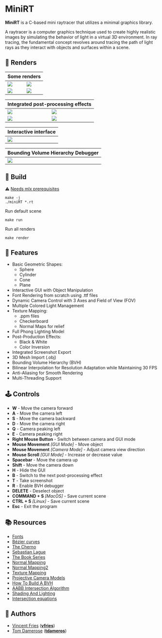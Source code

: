 # MiniRT

**MiniRT** is a C-based mini raytracer that utilizes a minimal graphics library.

A raytracer is a computer graphics technique used to create highly realistic images by simulating the behavior of light in a virtual 3D environment. In ray tracing, the fundamental concept revolves around tracing the path of light rays as they interact with objects and surfaces within a scene.


## 📸 Renders
<table align=center>
	<thead>
		<tr>
			<th colspan=2>Some renders</th>
		</tr>
	</thead>
	<tbody>
		<tr>
			<td><image src="assets/screenshots/suzanne.png"></image></td>
			<td><image src="assets/screenshots/lamborghini.png"></image></td>
		</tr>
		<tr>
			<td><image src="assets/screenshots/xwing.png"></image></td>
			<td><image src="assets/screenshots/earth.png"></image></td>
		</tr>
	</tbody>
</table>

<table align=center>
	<thead>
		<tr>
			<th colspan=2>Integrated post-processing effects</th>
		</tr>
	</thead>
	<tbody>
		<tr>
			<td><image src="assets/screenshots/chess_no_effects.png"></image></td>
			<td><image src="assets/screenshots/chess_black_and_white.png"></image></td>
		</tr>
		<tr>
			<td><image src="assets/screenshots/chess_inverse_color.png"></image></td>
			<td><image src="assets/screenshots/chess_inverse_black_and_white.png"></image></td>
		</tr>
	</tbody>
</table>

<table align=center>
	<thead>
		<tr>
			<th colspan=2>Interactive interface</th>
		</tr>
	</thead>
	<tbody>
		<tr>
			<td><image src="assets/screenshots/interface.png"></image></td>
		</tr>
	</tbody>
</table>

<table align=center>
	<thead>
		<tr>
			<th colspan=2>Bounding Volume Hierarchy Debugger</th>
		</tr>
	</thead>
	<tbody>
        <tr>
			<td><image src="assets/screenshots/bvh.png"></image></td>
        </tr>
	</tbody>
</table>

## 🔨 Build

⚠️ [Needs mlx prerequisites](https://harm-smits.github.io/42docs/libs/minilibx/getting_started.html#installation)

```
make -j
./miniRT *.rt
```

Run default scene
```
make run
```
Run all renders
```
make render
```


## 🚀 Features

- Basic Geometric Shapes:
  - Sphere
  - Cylinder
  - Cone
  - Plane
- Interactive GUI with Object Manipulation
- Font Rendering from scratch using .ttf files
- Dynamic Camera Control with 3 Axes and Field of View (FOV)
- Multiple Colored Light Management
- Texture Mapping:
  - .ppm files
  - Checkerboard
  - Normal Maps for relief
- Full Phong Lighting Model
- Post-Production Effects:
  - Black & White
  - Color Inversion
- Integrated Screenshot Export
- 3D Mesh Import (.obj)
- Bounding Volume Hierarchy (BVH)
- Bilinear Interpolation for Resolution Adaptation while Maintaining 30 FPS
- Anti-Aliasing for Smooth Rendering
- Multi-Threading Support

## 🕹️ **Controls**

- **W** - Move the camera forward
- **A** - Move the camera left
- **S** - Move the camera backward
- **D** - Move the camera right
- **Q** - Camera peaking left
- **E** - Camera peaking right
- **Right Mouse Button** - Switch between camera and GUI mode
- **Mouse Movement** *[GUI Mode]* - Move object
- **Mouse Movement** *[Camera Mode]* - Adjust camera view direction
- **Mouse Scroll** *[GUI Mode]* - Increase or decrease value
- **Spacebar** - Move the camera up
- **Shift** - Move the camera down
- **H** - Hide the GUI
- **B** - Switch to the next post-processing effect
- **T** - Take screenshot
- **R** - Enable BVH debugger
- **DELETE** - Deselect object
- **COMMAND + S** *[MacOS]* - Save current scene
- **CTRL + S** *[Linux]* - Save current scene
- **Esc** - Exit the program 

## 📚 **Resources**

- [Fonts](https://developer.apple.com/fonts/TrueType-Reference-Manual/)
- [Bézier curves](https://www.youtube.com/watch?v=aVwxzDHniEw&t)
- [The Cherno](https://www.youtube.com/watch?v=gfW1Fhd9u9Q&list=PLlrATfBNZ98edc5GshdBtREv5asFW3yXl)
- [Sebastian Lague](https://www.youtube.com/watch?v=Qz0KTGYJtUk)
- [The Book Series](https://raytracing.github.io/)
- [Normal Mapping](https://learnopengl.com/Advanced-Lighting/Normal-Mapping)
- [Normal Mapping2](https://www.youtube.com/watch?v=oOOeV3IU2Yo)
- [Texture Mapping](http://raytracerchallenge.com/bonus/texture-mapping.html)
- [Projective Camera Models](https://pbr-book.org/3ed-2018/Camera_Models/Projective_Camera_Models)
- [How To Build A BVH](https://jacco.ompf2.com/2022/04/13/how-to-build-a-bvh-part-1-basics/)
- [AABB Intersection Algorithm](https://medium.com/@bromanz/another-view-on-the-classic-ray-aabb-intersection-algorithm-for-bvh-traversal-41125138b525)
- [Shading And Lighting](https://cglearn.codelight.eu/pub/computer-graphics/shading-and-lighting#material-lambert-lighting-model-1)
- [Intersection equations](https://physique.cmaisonneuve.qc.ca/svezina/nyc/note_nyc/NYC_CHAP_6_IMPRIMABLE_4.pdf)


## 📝 Authors

- [Vincent Fries](https://github.com/V-Fries) ([**vfries**](https://profile.intra.42.fr/users/vfries))
- [Tom Damerose](https://github.com/tdameros) ([**tdameros**](https://profile.intra.42.fr/users/tdameros))
